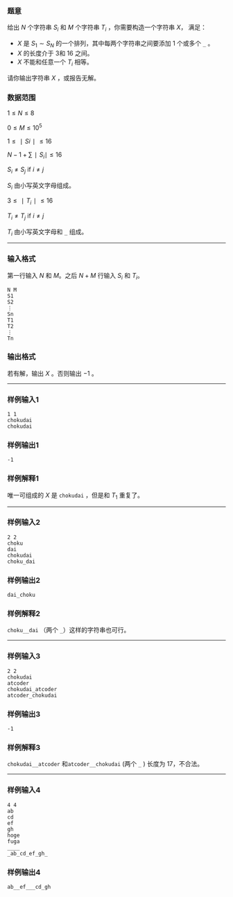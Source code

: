 ### 题意 

给出 $N$ 个字符串 $S_i$ 和 $M$ 个字符串 $T_i$  ，你需要构造一个字符串 $X$， 满足：

- $X$ 是 $S_1\sim S_N$ 的一个排列，其中每两个字符串之间要添加 $1$ 个或多个 `_` 。
- $X$ 的长度介于 $3$和 $16$ 之间。 
- $X$ 不能和任意一个 $T_i$ 相等。

请你输出字符串 $X$ ，或报告无解。

### 数据范围

$1\le N\le 8$

$0\le M\le 10^5$

$1\le ∣Si∣\le 16$ 

$N−1+\sum{∣S_i∣}\le 16$

$S_i\ne S_j\ \text{if}\ i\ne j$

$S_i$ 由小写英文字母组成。

$3\le ∣T_i∣\le 16$

$T_i\ne T_j\ \text{if}\ i\ne j$

$T_i$ 由小写英文字母和 `_` 组成。

---

### 输入格式

第一行输入 $N$ 和 $M$。之后 $N+M$ 行输入 $S_i$ 和 $T_i$。

```
N M
S1
S2
⋮
Sn
T1
T2
⋮
Tn
```

### 输出格式

若有解，输出 $X$ 。否则输出 $-1$ 。 

---

### 样例输入1

```
1 1
chokudai
chokudai
```

### 样例输出1

```
-1
```

### 样例解释1

唯一可组成的 $X$ 是 `chokudai` ，但是和 $T_1$ 重复了。

---

### 样例输入2

```
2 2
choku
dai
chokudai
choku_dai
```

### 样例输出2

```
dai_choku
```

### 样例解释2

`choku__dai` （两个 `_`）这样的字符串也可行。

---

### 样例输入3

```
2 2
chokudai
atcoder
chokudai_atcoder
atcoder_chokudai
```

### 样例输出3

```
-1
```

### 样例解释3

`chokudai__atcoder` 和`atcoder__chokudai` (两个 `_` ) 长度为 $17$，不合法。

---

### 样例输入4

```
4 4
ab
cd
ef
gh
hoge
fuga
____
_ab_cd_ef_gh_
```

### 样例输出4

```
ab__ef___cd_gh
```

